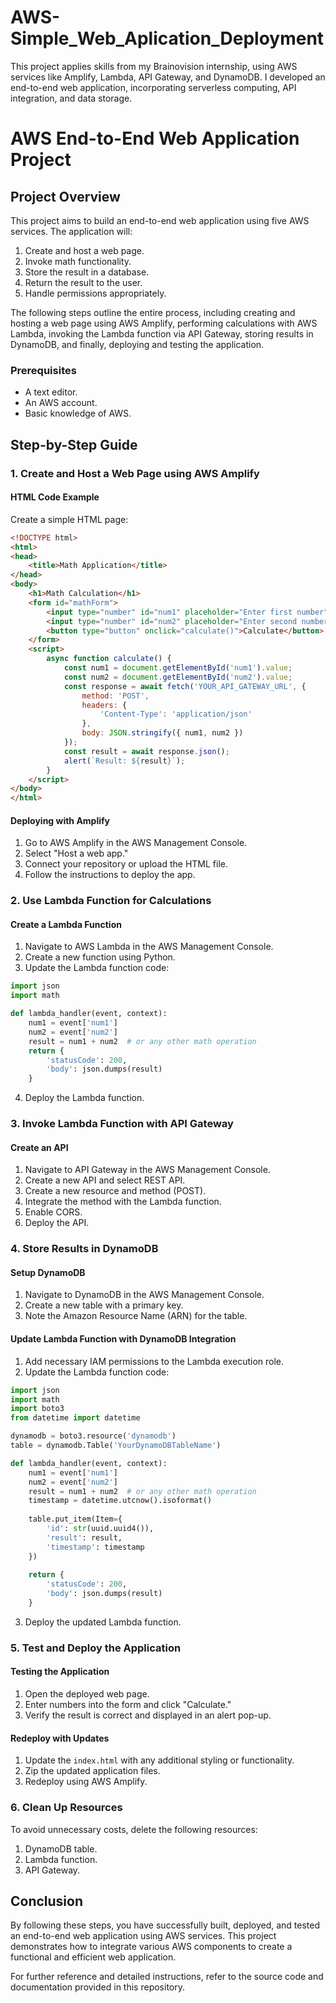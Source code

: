 # AWS-Simple_Web_Aplication_Deployment
This project applies skills from my Brainovision internship, using AWS services like Amplify, Lambda, API Gateway, and DynamoDB. I developed an end-to-end web application, incorporating serverless computing, API integration, and data storage. 
# AWS End-to-End Web Application Project

## Project Overview

This project aims to build an end-to-end web application using five AWS services. The application will:
1. Create and host a web page.
2. Invoke math functionality.
3. Store the result in a database.
4. Return the result to the user.
5. Handle permissions appropriately.

The following steps outline the entire process, including creating and hosting a web page using AWS Amplify, performing calculations with AWS Lambda, invoking the Lambda function via API Gateway, storing results in DynamoDB, and finally, deploying and testing the application.

### Prerequisites
- A text editor.
- An AWS account.
- Basic knowledge of AWS.

## Step-by-Step Guide

### 1. Create and Host a Web Page using AWS Amplify

#### HTML Code Example
Create a simple HTML page:
```html
<!DOCTYPE html>
<html>
<head>
    <title>Math Application</title>
</head>
<body>
    <h1>Math Calculation</h1>
    <form id="mathForm">
        <input type="number" id="num1" placeholder="Enter first number">
        <input type="number" id="num2" placeholder="Enter second number">
        <button type="button" onclick="calculate()">Calculate</button>
    </form>
    <script>
        async function calculate() {
            const num1 = document.getElementById('num1').value;
            const num2 = document.getElementById('num2').value;
            const response = await fetch('YOUR_API_GATEWAY_URL', {
                method: 'POST',
                headers: {
                    'Content-Type': 'application/json'
                },
                body: JSON.stringify({ num1, num2 })
            });
            const result = await response.json();
            alert(`Result: ${result}`);
        }
    </script>
</body>
</html>
```

#### Deploying with Amplify
1. Go to AWS Amplify in the AWS Management Console.
2. Select "Host a web app."
3. Connect your repository or upload the HTML file.
4. Follow the instructions to deploy the app.

### 2. Use Lambda Function for Calculations

#### Create a Lambda Function
1. Navigate to AWS Lambda in the AWS Management Console.
2. Create a new function using Python.
3. Update the Lambda function code:
```python
import json
import math

def lambda_handler(event, context):
    num1 = event['num1']
    num2 = event['num2']
    result = num1 + num2  # or any other math operation
    return {
        'statusCode': 200,
        'body': json.dumps(result)
    }
```
4. Deploy the Lambda function.

### 3. Invoke Lambda Function with API Gateway

#### Create an API
1. Navigate to API Gateway in the AWS Management Console.
2. Create a new API and select REST API.
3. Create a new resource and method (POST).
4. Integrate the method with the Lambda function.
5. Enable CORS.
6. Deploy the API.

### 4. Store Results in DynamoDB

#### Setup DynamoDB
1. Navigate to DynamoDB in the AWS Management Console.
2. Create a new table with a primary key.
3. Note the Amazon Resource Name (ARN) for the table.

#### Update Lambda Function with DynamoDB Integration
1. Add necessary IAM permissions to the Lambda execution role.
2. Update the Lambda function code:
```python
import json
import math
import boto3
from datetime import datetime

dynamodb = boto3.resource('dynamodb')
table = dynamodb.Table('YourDynamoDBTableName')

def lambda_handler(event, context):
    num1 = event['num1']
    num2 = event['num2']
    result = num1 + num2  # or any other math operation
    timestamp = datetime.utcnow().isoformat()
    
    table.put_item(Item={
        'id': str(uuid.uuid4()),
        'result': result,
        'timestamp': timestamp
    })
    
    return {
        'statusCode': 200,
        'body': json.dumps(result)
    }
```
3. Deploy the updated Lambda function.

### 5. Test and Deploy the Application

#### Testing the Application
1. Open the deployed web page.
2. Enter numbers into the form and click "Calculate."
3. Verify the result is correct and displayed in an alert pop-up.

#### Redeploy with Updates
1. Update the `index.html` with any additional styling or functionality.
2. Zip the updated application files.
3. Redeploy using AWS Amplify.

### 6. Clean Up Resources
To avoid unnecessary costs, delete the following resources:
1. DynamoDB table.
2. Lambda function.
3. API Gateway.

## Conclusion
By following these steps, you have successfully built, deployed, and tested an end-to-end web application using AWS services. This project demonstrates how to integrate various AWS components to create a functional and efficient web application.

For further reference and detailed instructions, refer to the source code and documentation provided in this repository.
